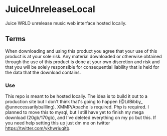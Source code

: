 # JuiceUnreleaseLocal
Juice WRLD unrelease music web interface hosted locally.


## Terms
When downloading and using this product you agree that your use of this product is at your sole risk. Any material downloaded or otherwise obtained through the use of this product is done at your own discretion and risk and that you will be solely responsible for consequential liability that is held for the data that the download contains.

### Use
This repo is meant to be hosted locally. The idea is to build it out to a production site but I don't think that's going to happen (@LilBibby_ @unnecessarilyballling). XMMP/Apache is required. Php is required. I planned to move this to mysql, but I still have yet to finish my mega download (20gb/170gb), and I've deleted everything on my pc but this. If you need help setting this up just dm me on twitter https://twitter.com/ykhwriuqitb.
